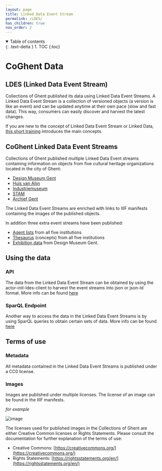 ```yaml
---
layout: page
title: Linked Data Event Stream
permalink: /LDES/
has_children: true
nav_order: 2
---
```


<details open markdown="block">
  <summary>
    Table of contents
  </summary>
  {: .text-delta }
1. TOC
{:toc}
</details>


# CoGhent Data
## LDES (Linked Data Event Stream)

Collections of Ghent published its data using Linked Data Event Streams. A Linked Data Event Stream is a collection of versioned objects (a version is like an event) and can be updated anytime at their own pace (slow and fast data). This way, consumers can easily discover and harvest the latest changes.

If you are new to the concept of Linked Data Event Stream or Linked Data, [this short training](https://academy.europa.eu/courses/publishing-data-with-linked-data-event-streams-why-and-how) introduces the main concepts.

## CoGhent Linked Data Event Streams

Collections of Ghent published multiple Linked Data Event streams containing information on objects from five cultural heritage organizations located in the city of Ghent: 
- [Design Museum Gent](https://coghent.github.io/dmg.html)
- [Huis van Alijn](https://coghent.github.io/hva.html)
- [Industriemuseum](https://coghent.github.io/im.html)
- [STAM](https://coghent.github.io/stam.html)
- [Archief Gent](https://coghent.github.io/ag.html)

The Linked Data Event Streams are enriched with links to IIIF manifests containing the images of the published objects. 

In addition three extra event streams have been published: 
- [Agent lists](https://coghent.github.io/thesaurus.html) from all five institutions 
- [Thesaurus](https://coghent.github.io/thesaurus.html) (concepts) from all five institutions
- [Exhibition data](https://coghent.github.io/exhibitiondmg.html) from Design Museum Gent.

## Using the data

### API

The data from the Linked Data Event Stream can be obtained by using the actor-init-ldes-client to harvest the event streams into json or json-ld format. More info can be found [here](https://coghent.github.io/npmclient.html)

### SparQL Endpoint

Another way to access the data in the Linked Data Event Streams is by using SparQL queries to obtain certain sets of data. More info can be found [here](https://coghent.github.io/SparQl%20Endpoint/)

## Terms of use

### Metadata

All metadata contained in the Linked Data Event Streams is published under a CC0 license.

### Images

Images are published under multiple licenses. The license of an image can be found in the IIIF manifests. 

*for example*

![image](https://user-images.githubusercontent.com/78723853/202168875-68c163d5-4d57-4f3a-96a4-716d618395f0.png)

The licenses used for published images in the Collections of Ghent are either Creative Common licenses or Rights Statements. Please consult the documentation for further explanation of the terms of use:
- Creative Commons: [https://creativecommons.org/](https://creativecommons.org/)
- Rights Statements: [https://rightsstatements.org/en/](https://rightsstatements.org/en/)


